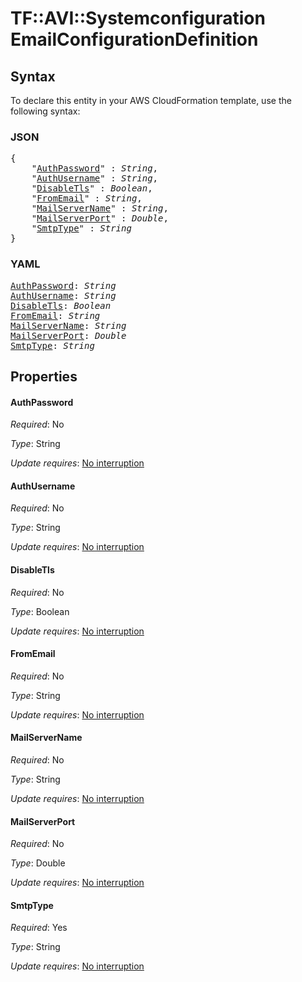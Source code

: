 # TF::AVI::Systemconfiguration EmailConfigurationDefinition

## Syntax

To declare this entity in your AWS CloudFormation template, use the following syntax:

### JSON

<pre>
{
    "<a href="#authpassword" title="AuthPassword">AuthPassword</a>" : <i>String</i>,
    "<a href="#authusername" title="AuthUsername">AuthUsername</a>" : <i>String</i>,
    "<a href="#disabletls" title="DisableTls">DisableTls</a>" : <i>Boolean</i>,
    "<a href="#fromemail" title="FromEmail">FromEmail</a>" : <i>String</i>,
    "<a href="#mailservername" title="MailServerName">MailServerName</a>" : <i>String</i>,
    "<a href="#mailserverport" title="MailServerPort">MailServerPort</a>" : <i>Double</i>,
    "<a href="#smtptype" title="SmtpType">SmtpType</a>" : <i>String</i>
}
</pre>

### YAML

<pre>
<a href="#authpassword" title="AuthPassword">AuthPassword</a>: <i>String</i>
<a href="#authusername" title="AuthUsername">AuthUsername</a>: <i>String</i>
<a href="#disabletls" title="DisableTls">DisableTls</a>: <i>Boolean</i>
<a href="#fromemail" title="FromEmail">FromEmail</a>: <i>String</i>
<a href="#mailservername" title="MailServerName">MailServerName</a>: <i>String</i>
<a href="#mailserverport" title="MailServerPort">MailServerPort</a>: <i>Double</i>
<a href="#smtptype" title="SmtpType">SmtpType</a>: <i>String</i>
</pre>

## Properties

#### AuthPassword

_Required_: No

_Type_: String

_Update requires_: [No interruption](https://docs.aws.amazon.com/AWSCloudFormation/latest/UserGuide/using-cfn-updating-stacks-update-behaviors.html#update-no-interrupt)

#### AuthUsername

_Required_: No

_Type_: String

_Update requires_: [No interruption](https://docs.aws.amazon.com/AWSCloudFormation/latest/UserGuide/using-cfn-updating-stacks-update-behaviors.html#update-no-interrupt)

#### DisableTls

_Required_: No

_Type_: Boolean

_Update requires_: [No interruption](https://docs.aws.amazon.com/AWSCloudFormation/latest/UserGuide/using-cfn-updating-stacks-update-behaviors.html#update-no-interrupt)

#### FromEmail

_Required_: No

_Type_: String

_Update requires_: [No interruption](https://docs.aws.amazon.com/AWSCloudFormation/latest/UserGuide/using-cfn-updating-stacks-update-behaviors.html#update-no-interrupt)

#### MailServerName

_Required_: No

_Type_: String

_Update requires_: [No interruption](https://docs.aws.amazon.com/AWSCloudFormation/latest/UserGuide/using-cfn-updating-stacks-update-behaviors.html#update-no-interrupt)

#### MailServerPort

_Required_: No

_Type_: Double

_Update requires_: [No interruption](https://docs.aws.amazon.com/AWSCloudFormation/latest/UserGuide/using-cfn-updating-stacks-update-behaviors.html#update-no-interrupt)

#### SmtpType

_Required_: Yes

_Type_: String

_Update requires_: [No interruption](https://docs.aws.amazon.com/AWSCloudFormation/latest/UserGuide/using-cfn-updating-stacks-update-behaviors.html#update-no-interrupt)

